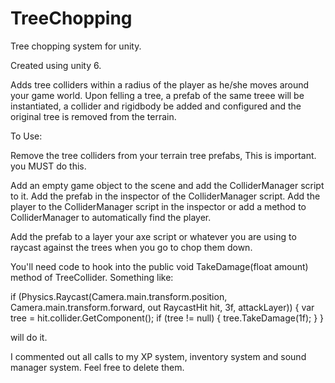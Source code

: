 # TreeChopping
Tree chopping system for unity.

Created using unity 6.

Adds tree colliders within a radius of the player as he/she moves around your game world.
Upon felling a tree, a prefab of the same treee will be instantiated, a collider and rigidbody be added and configured and the original tree is removed from the terrain.

To Use:

Remove the tree colliders from your terrain tree prefabs, This is important. you MUST do this.

Add an empty game object to the scene and add the ColliderManager script to it.
Add the prefab in the inspector of the ColliderManager script.
Add the player to the ColliderManager script in the inspector or add a method to ColliderManager to automatically find the player.

Add the prefab to a layer your axe script or whatever you are using to raycast against the trees when you go to chop them down.

You'll need code to hook into the  public void TakeDamage(float amount) method of TreeCollider.
Something like:

 if (Physics.Raycast(Camera.main.transform.position, Camera.main.transform.forward, out RaycastHit hit, 3f, attackLayer))
        {
            var tree = hit.collider.GetComponent<TreeCollider>();
            if (tree != null)
            {
                tree.TakeDamage(1f); 
            }
        }

will do it.



I commented out all calls to my XP system, inventory system and sound manager system. Feel free to delete them.
